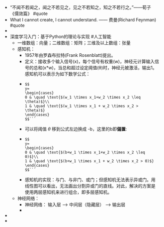 - “不闻不若闻之，闻之不若见之，见之不若知之，知之不若行之。”——荀子《儒效篇》 #quote
- What I cannot create, I cannot understand. —— 费曼(Richard Feynman) #quote
-
- 深度学习入门：基于Python的理论与实现 #人工智能
	- 一维数组：向量；二维数组：矩阵；三维及以上数组：张量
	- 感知机：
		- 1957年由罗森布拉特(Frank Rosenblatt)提出。
		- 定义：接收多个输入信号(x)，每个信号有权重(w)，神经元计算输入信号的总和(x*w)，当总和超过设定阈值(θ)时，神经元被激活，输出1。感知机可以表示为如下数学公式：
		- ```
		  $$
		  y=
		  \begin{cases}
		  0 & \quad \text{$(w_1 \times x_1+w_2 \times x_2 \leq \theta)$}\\
		  1 & \quad \text{$(w_1 \times x_1 + w_2 \times x_2 > \theta)$}
		  \end{cases}
		  $$```
		- 可以将阈值 $\theta$ 移到公式左边换成 -b，这里的b即**偏置**:
		- ```
		  $$
		  y=
		  \begin{cases}
		  0 & \quad \text{$(b+w_1 \times x_1+w_2 \times x_2 \leq 0)$}\\
		  1 & \quad \text{$(b+w_1 \times x_1 + w_2 \times x_2 > 0)$}
		  \end{cases}
		  $$```
		- 感知机的实现：与门、与非门、或门；但感知机无法表示异或门。用线性图可以看出，无法画出分割异或门的直线。对此，解决的方案是使用两层感知机来进行组合，即多层感知机。
	- 神经网络：
		- 神经网络： 输入层 --> 中间层（隐藏层） --> 输出层
		-
-
-